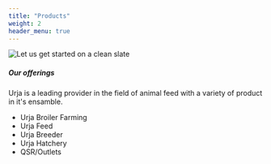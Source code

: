 ```yaml
---
title: "Products"
weight: 2
header_menu: true
---
```


![Let us get started on a clean slate](images/flocks-eating.jpg)

##### Our offerings

Urja is a leading provider in the field of animal feed with a variety of product in it's ensamble.

- Urja Broiler Farming
- Urja Feed
- Urja Breeder
- Urja Hatchery
- QSR/Outlets


<!--- Check out [this page](services) I created. It carries a lot more details... -->

